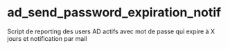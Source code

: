 # ad_send_password_expiration_notif
Script de reporting des users AD actifs avec mot de passe qui expire à X jours et notification par mail
